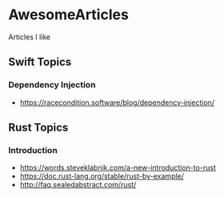 # AwesomeArticles
Articles I like

## Swift Topics

### Dependency Injection

- https://racecondition.software/blog/dependency-injection/

## Rust Topics

### Introduction

- https://words.steveklabnik.com/a-new-introduction-to-rust
- https://doc.rust-lang.org/stable/rust-by-example/
- http://faq.sealedabstract.com/rust/
